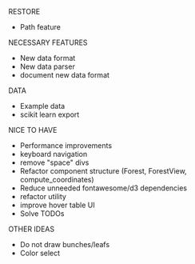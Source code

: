 RESTORE
- Path feature

NECESSARY FEATURES
- New data format
- New data parser
- document new data format

DATA
- Example data
- scikit learn export

NICE TO HAVE
- Performance improvements
- keyboard navigation
- remove "space" divs
- Refactor component structure (Forest, ForestView, compute_coordinates)
- Reduce unneeded fontawesome/d3 dependencies
- refactor utility 
- improve hover table UI
- Solve TODOs

OTHER IDEAS
- Do not draw bunches/leafs
- Color select
